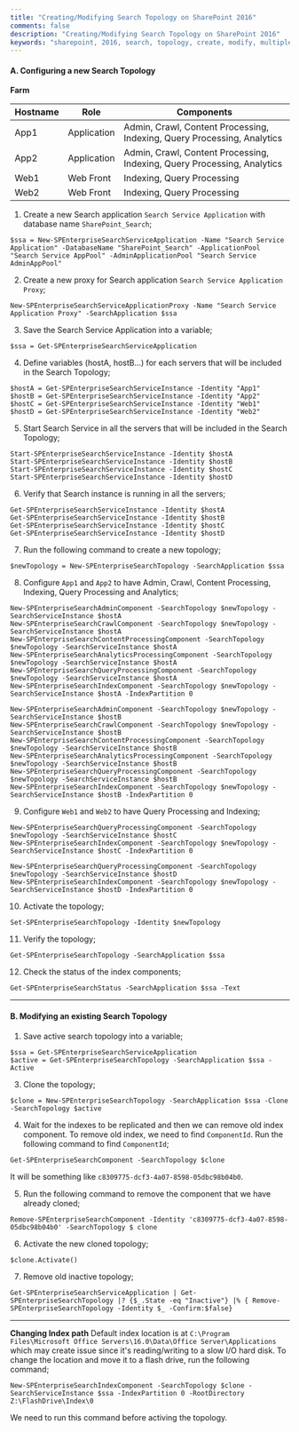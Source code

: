 ```yaml
---
title: "Creating/Modifying Search Topology on SharePoint 2016"
comments: false
description: "Creating/Modifying Search Topology on SharePoint 2016"
keywords: "sharepoint, 2016, search, topology, create, modify, multiple, search, servers"
---
```


#### A. Configuring a new Search Topology

__Farm__

| Hostname | Role        | Components                                                              |
|----------|-------------|-------------------------------------------------------------------------|
| App1     | Application | Admin, Crawl, Content Processing, Indexing, Query Processing, Analytics |
| App2     | Application | Admin, Crawl, Content Processing, Indexing, Query Processing, Analytics |
| Web1     | Web Front   | Indexing, Query Processing                                              |
| Web2     | Web Front   | Indexing, Query Processing                                              |


1. Create a new Search application `Search Service Application` with database name `SharePoint_Search`; 
```
$ssa = New-SPEnterpriseSearchServiceApplication -Name "Search Service Application" -DatabaseName "SharePoint_Search" -ApplicationPool "Search Service AppPool" -AdminApplicationPool "Search Service AdminAppPool"
```

2. Create a new proxy for Search application `Search Service Application Proxy`; 
```
New-SPEnterpriseSearchServiceApplicationProxy -Name "Search Service Application Proxy" -SearchApplication $ssa
```

3. Save the Search Service Application into a variable;
```
$ssa = Get-SPEnterpriseSearchServiceApplication
```

4. Define variables (hostA, hostB...) for each servers that will be included in the Search Topology;
```
$hostA = Get-SPEnterpriseSearchServiceInstance -Identity "App1"
$hostB = Get-SPEnterpriseSearchServiceInstance -Identity "App2"
$hostC = Get-SPEnterpriseSearchServiceInstance -Identity "Web1"
$hostD = Get-SPEnterpriseSearchServiceInstance -Identity "Web2"
```

5. Start Search Service in all the servers that will be included in the Search Topology;
```
Start-SPEnterpriseSearchServiceInstance -Identity $hostA
Start-SPEnterpriseSearchServiceInstance -Identity $hostB
Start-SPEnterpriseSearchServiceInstance -Identity $hostC
Start-SPEnterpriseSearchServiceInstance -Identity $hostD
```

6. Verify that Search instance is running in all the servers;
```
Get-SPEnterpriseSearchServiceInstance -Identity $hostA
Get-SPEnterpriseSearchServiceInstance -Identity $hostB
Get-SPEnterpriseSearchServiceInstance -Identity $hostC
Get-SPEnterpriseSearchServiceInstance -Identity $hostD
```

7. Run the following command to create a new topology;
```
$newTopology = New-SPEnterpriseSearchTopology -SearchApplication $ssa
```

8. Configure `App1` and `App2` to have Admin, Crawl, Content Processing, Indexing, Query Processing and Analytics;
```
New-SPEnterpriseSearchAdminComponent -SearchTopology $newTopology -SearchServiceInstance $hostA
New-SPEnterpriseSearchCrawlComponent -SearchTopology $newTopology -SearchServiceInstance $hostA
New-SPEnterpriseSearchContentProcessingComponent -SearchTopology $newTopology -SearchServiceInstance $hostA
New-SPEnterpriseSearchAnalyticsProcessingComponent -SearchTopology $newTopology -SearchServiceInstance $hostA
New-SPEnterpriseSearchQueryProcessingComponent -SearchTopology $newTopology -SearchServiceInstance $hostA
New-SPEnterpriseSearchIndexComponent -SearchTopology $newTopology -SearchServiceInstance $hostA -IndexPartition 0
```
```
New-SPEnterpriseSearchAdminComponent -SearchTopology $newTopology -SearchServiceInstance $hostB
New-SPEnterpriseSearchCrawlComponent -SearchTopology $newTopology -SearchServiceInstance $hostB
New-SPEnterpriseSearchContentProcessingComponent -SearchTopology $newTopology -SearchServiceInstance $hostB
New-SPEnterpriseSearchAnalyticsProcessingComponent -SearchTopology $newTopology -SearchServiceInstance $hostB
New-SPEnterpriseSearchQueryProcessingComponent -SearchTopology $newTopology -SearchServiceInstance $hostB
New-SPEnterpriseSearchIndexComponent -SearchTopology $newTopology -SearchServiceInstance $hostB -IndexPartition 0
```

9. Configure `Web1` and `Web2` to have Query Processing and Indexing;
```
New-SPEnterpriseSearchQueryProcessingComponent -SearchTopology $newTopology -SearchServiceInstance $hostC
New-SPEnterpriseSearchIndexComponent -SearchTopology $newTopology -SearchServiceInstance $hostC -IndexPartition 0
```
```
New-SPEnterpriseSearchQueryProcessingComponent -SearchTopology $newTopology -SearchServiceInstance $hostD
New-SPEnterpriseSearchIndexComponent -SearchTopology $newTopology -SearchServiceInstance $hostD -IndexPartition 0
```

10. Activate the topology;
```
Set-SPEnterpriseSearchTopology -Identity $newTopology
```

11. Verify the topology;
```
Get-SPEnterpriseSearchTopology -SearchApplication $ssa
```

12. Check the status of the index components;
```
Get-SPEnterpriseSearchStatus -SearchApplication $ssa -Text
```
___

#### B. Modifying an existing Search Topology

1. Save active search topology into a variable;
```
$ssa = Get-SPEnterpriseSearchServiceApplication
$active = Get-SPEnterpriseSearchTopology -SearchApplication $ssa -Active
```

3. Clone the topology;
```
$clone = New-SPEnterpriseSearchTopology -SearchApplication $ssa -Clone -SearchTopology $active
```

4. Wait for the indexes to be replicated and then we can remove old index component. To remove old index, we need to find `ComponentId`. Run the following command to find `ComponentId`;
```
Get-SPEnterpriseSearchComponent -SearchTopology $clone
```
It will be something like `c8309775-dcf3-4a07-8598-05dbc98b04b0`.

5. Run the following command to remove the component that we have already cloned;
```
Remove-SPEnterpriseSearchComponent -Identity 'c8309775-dcf3-4a07-8598-05dbc98b04b0' -SearchTopology $ clone
```

6. Activate the new cloned topology;
```
$clone.Activate()
```

7. Remove old inactive topology;
```
Get-SPEnterpriseSearchServiceApplication | Get-SPEnterpriseSearchTopology |? {$_.State -eq "Inactive"} |% { Remove-SPEnterpriseSearchTopology -Identity $_ -Confirm:$false}
```

___

**Changing Index path**
Default index location is at `C:\Program Files\Microsoft Office Servers\16.0\Data\Office Server\Applications` which may create issue since it's reading/writing to a slow I/O hard disk. To change the location and move it to a flash drive, run the following command;
```
New-SPEnterpriseSearchIndexComponent -SearchTopology $clone -SearchServiceInstance $ssa -IndexPartition 0 -RootDirectory Z:\FlashDrive\Index\0
```
We need to run this command before activing the topology.




